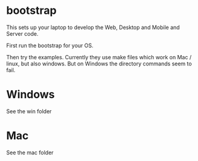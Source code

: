 # bootstrap

This sets up your laptop to develop the Web, Desktop and Mobile and Server code.

First run the bootstrap for your OS.

Then try the examples. Currently they use make files which work on Mac / linux, but also windows.
But on Windows the directory commands seem to fail.

# Windows

See the win folder

# Mac

See the mac folder

